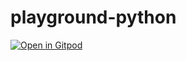 # playground-python

[![Open in Gitpod](https://gitpod.io/button/open-in-gitpod.svg)](https://gitpod.io/#https://github.com/overcat/playground-python)
